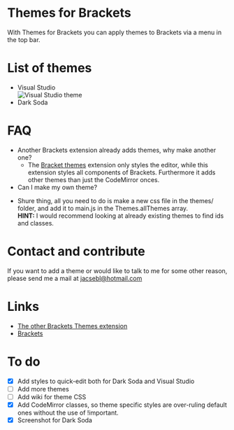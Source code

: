 Themes for Brackets
==================
With Themes for Brackets you can apply themes to Brackets via a menu in the top bar.

List of themes
==================
* Visual Studio <br />![Visual Studio theme](https://raw.github.com/Jacse/themes-for-brackets/master/images/visual-studio.png)
* Dark Soda


FAQ
==================
* Another Brackets extension already adds themes, why make another one?
  - The [Bracket themes](https://raw.github.com/MiguelCastillo/Brackets-Themes/) extension only styles the editor, while this extension styles all components of Brackets. Furthermore it adds other themes than just the CodeMirror onces.
* Can I make my own theme?
 - Shure thing, all you need to do is make a new css file in the themes/ folder, and add it to main.js in the Themes.allThemes array.<br/><b>HINT:</b> I would recommend looking at already existing themes to find ids and classes.


Contact and contribute
==================
If you want to add a theme or would like to talk to me for some other reason, please send me a mail at jacsebl@hotmail.com

Links
=================
* [The other Brackets Themes extension](https://raw.github.com/MiguelCastillo/Brackets-Themes/)
* [Brackets](http://brackets.io/)


To do
=================
- [x] Add styles to quick-edit both for Dark Soda and Visual Studio
- [ ] Add more themes
- [ ] Add wiki for theme CSS
- [x] Add CodeMirror classes, so theme specific styles are over-ruling default ones without the use of !important.
- [x] Screenshot for Dark Soda
